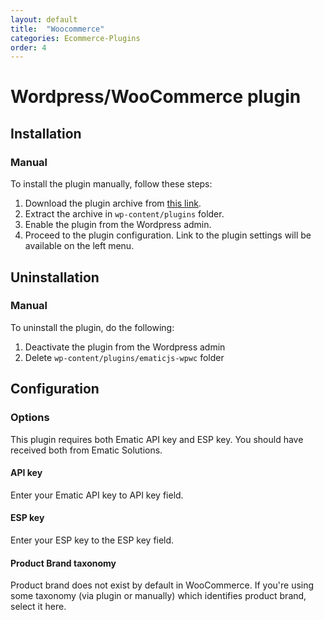 ```yaml
---
layout: default
title:  "Woocommerce"
categories: Ecommerce-Plugins
order: 4
---
```


# Wordpress/WooCommerce plugin

## Installation

### Manual

To install the plugin manually, follow these steps:

1.  Download the plugin archive from [this link](http://api.ematicsolutions.com/v1/plugins/dist/ematicjs-wpwc_v1.0.8.zip).
2.  Extract the archive in `wp-content/plugins` folder.
3.  Enable the plugin from the Wordpress admin.
4.  Proceed to the plugin configuration. Link to the plugin settings will be available on the left menu.

## Uninstallation

### Manual

To uninstall the plugin, do the following:

1.  Deactivate the plugin from the Wordpress admin
2.  Delete `wp-content/plugins/ematicjs-wpwc` folder

## Configuration

### Options

This plugin requires both Ematic API key and ESP key. You should have received both from Ematic Solutions.

#### API key

Enter your Ematic API key to API key field.

#### ESP key

Enter your ESP key to the ESP key field.

#### Product Brand taxonomy

Product brand does not exist by default in WooCommerce. If you're using some taxonomy (via plugin or manually) which identifies product brand, select it here.